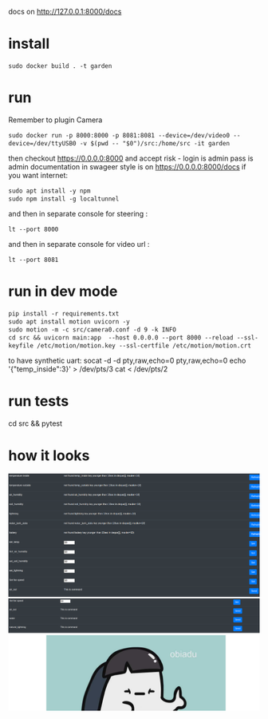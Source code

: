 docs on http://127.0.0.1:8000/docs

# install 
```
sudo docker build . -t garden
```

# run
Remember to plugin Camera
```
sudo docker run -p 8000:8000 -p 8081:8081 --device=/dev/video0 --device=/dev/ttyUSB0 -v $(pwd -- "$0")/src:/home/src -it garden 
```
then checkout https://0.0.0.0:8000 and accept risk - login is admin pass is admin 
documentation in swageer style is on https://0.0.0.0:8000/docs 
if you want internet:
```
sudo apt install -y npm
sudo npm install -g localtunnel
```
and then in separate console for steering : 
```
lt --port 8000
```
and then in separate console for video url : 
```
lt --port 8081
```

# run in dev mode

```
pip install -r requirements.txt
sudo apt install motion uvicorn -y
sudo motion -m -c src/camera0.conf -d 9 -k INFO
cd src && uvicorn main:app  --host 0.0.0.0 --port 8000 --reload --ssl-keyfile /etc/motion/motion.key --ssl-certfile /etc/motion/motion.crt
```

to have synthetic uart:
socat -d -d pty,raw,echo=0 pty,raw,echo=0
echo '{"temp_inside":3}' > /dev/pts/3
cat < /dev/pts/2
# run tests

cd src && pytest

# how it looks

![upper view of index.html](imgs_readme/1.png)
![bottom view of index.html](imgs_readme/2.png)
